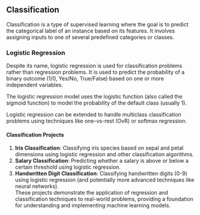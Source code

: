 ## Classification

Classification is a type of supervised learning where the goal is to predict the categorical label of an instance based on its features. It involves assigning inputs to one of several predefined categories or classes.

### Logistic Regression

Despite its name, logistic regression is used for classification problems rather than regression problems. It is used to predict the probability of a binary outcome (1/0, Yes/No, True/False) based on one or more independent variables.

The logistic regression model uses the logistic function (also called the sigmoid function) to model the probability of the default class (usually 1).

Logistic regression can be extended to handle multiclass classification problems using techniques like one-vs-rest (OvR) or softmax regression.


#### Classification Projects

1. **Iris Classification**: Classifying iris species based on sepal and petal dimensions using logistic regression and other classification algorithms.
2. **Salary Classification**: Predicting whether a salary is above or below a certain threshold using logistic regression.
3. **Handwritten Digit Classification**: Classifying handwritten digits (0-9) using logistic regression (and potentially more advanced techniques like neural networks).
\
These projects demonstrate the application of regression and classification techniques to real-world problems, providing a foundation for understanding and implementing machine learning models.